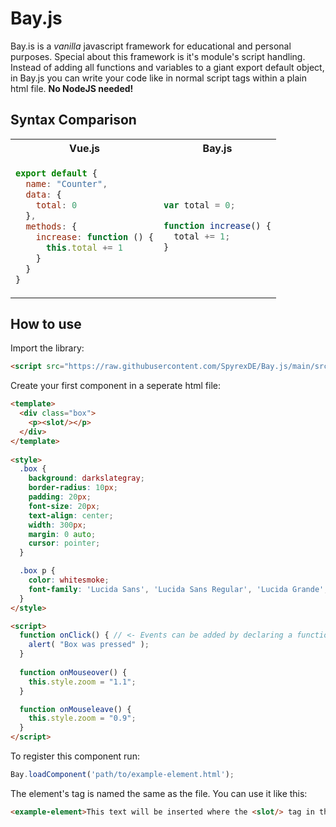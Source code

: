 # Bay.js
Bay.is is a *vanilla* javascript framework for educational and personal purposes.
Special about this framework is it's module's script handling. Instead of adding all functions and variables to a giant export default object, in Bay.js you can write your code like in normal script tags within a plain html file. **No NodeJS needed!**

## Syntax Comparison
<table align="center">
  <tr>
    <th>Vue.js</th>
    <th>Bay.js</th>
  </tr>
  <tr>
    <td>

```js
export default {
  name: "Counter",
  data: {
    total: 0
  },
  methods: {
    increase: function () {
      this.total += 1
    }
  }
}
```

</td>

<td>

```js
var total = 0;

function increase() {
  total += 1;
}
```

</td>
  </tr>
</table>

## How to use

Import the library:
```html
<script src="https://raw.githubusercontent.com/SpyrexDE/Bay.js/main/src/Bay.js"></script>
```

Create your first component in a seperate html file:
```html
<template>
  <div class="box">
    <p><slot/></p>
  </div>
</template>
  
<style>
  .box {
    background: darkslategray;
    border-radius: 10px;
    padding: 20px;
    font-size: 20px;
    text-align: center;
    width: 300px;
    margin: 0 auto;
    cursor: pointer;
  }

  .box p {
    color: whitesmoke;
    font-family: 'Lucida Sans', 'Lucida Sans Regular', 'Lucida Grande', 'Lucida Sans Unicode', Geneva, Verdana, sans-serif;
  }
</style>

<script>
  function onClick() { // <- Events can be added by declaring a function with the name "on" + eventname. (case-insensitive)
    alert( "Box was pressed" );
  }
  
  function onMouseover() {
    this.style.zoom = "1.1";
  }

  function onMouseleave() {
    this.style.zoom = "0.9";
  }
</script>
```
To register this component run:
```js
Bay.loadComponent('path/to/example-element.html');
```

The element's tag is named the same as the file. You can use it like this:
```html
<example-element>This text will be inserted where the <slot/> tag in the template was placed.</example-element>
```
